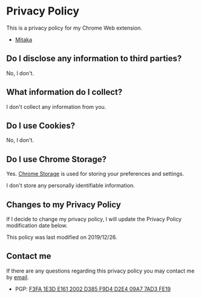 # Privacy Policy

This is a privacy policy for my Chrome Web extension.

- [Mitaka](https://chrome.google.com/webstore/detail/mitaka/bfjbejmeoibbdpfdbmbacmefcbannnbg)

## Do I disclose any information to third parties?

No, I don't.

## What information do I collect?

I don't collect any information from you.

## Do I use Cookies?

No, I don't.

## Do I use Chrome Storage?

Yes. [Chrome Storage](https://developer.chrome.com/extensions/storage) is used for storing your preferences and settings.

I don't store any personally identifiable information.

## Changes to my Privacy Policy

If I decide to change my privacy policy, I will update the Privacy Policy modification date below.

This policy was last modified on 2019/12/26.

## Contact me

If there are any questions regarding this privacy policy you may contact me by [email](mailto:manabu.niseki@gmail.com).

- PGP: [F3FA 1E3D E161 2002 D385 F9D4 D2E4 09A7 7AD3 FE19](https://flowcrypt.com/pub/manabu.niseki@gmail.com)
